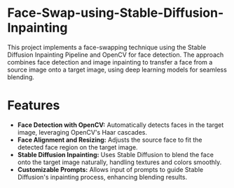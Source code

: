 # Face-Swap-using-Stable-Diffusion-Inpainting
This project implements a face-swapping technique using the Stable Diffusion Inpainting Pipeline and OpenCV for face detection. The approach combines face detection and image inpainting to transfer a face from a source image onto a target image, using deep learning models for seamless blending.
# Features
* **Face Detection with OpenCV:** Automatically detects faces in the target image, leveraging OpenCV's Haar cascades.
* **Face Alignment and Resizing:** Adjusts the source face to fit the detected face region on the target image.
* **Stable Diffusion Inpainting:** Uses Stable Diffusion to blend the face onto the target image naturally, handling textures and colors smoothly.
* **Customizable Prompts:** Allows input of prompts to guide Stable Diffusion's inpainting process, enhancing blending results.
